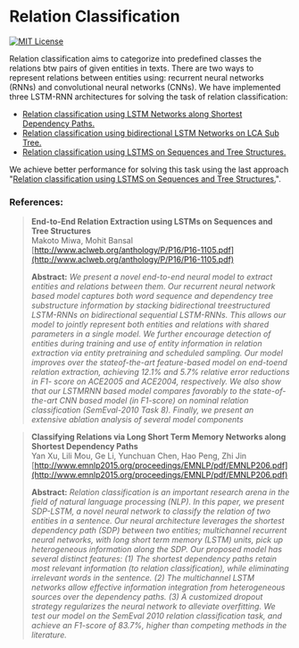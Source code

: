 # Relation Classification 

[![MIT License](https://img.shields.io/badge/license-MIT-green.svg)](https://opensource.org/licenses/MIT) 

Relation classification aims to categorize into predefined classes the relations btw pairs of given entities in texts. There are two ways to represent relations between entities using: recurrent neural networks (RNNs) and convolutional neural networks (CNNs). We have implemented three LSTM-RNN architectures for solving the task of relation classification:
* [Relation classification using LSTM Networks along Shortest Dependency Paths.](https://github.com/Sshanu/Relation-Classification/tree/master/LCA%20Shortest%20Path)
* [Relation classification using bidirectional LSTM Networks on LCA Sub Tree.](https://github.com/Sshanu/Relation-Classification/tree/master/LCA%20SubTree)
* [Relation classification using LSTMS on Sequences and Tree Structures.](https://github.com/Sshanu/Relation-Classification/tree/master/LSTM%20Seq%20and%20Tree)

We achieve better performance for solving this task using the last approach "[Relation classification using LSTMS on Sequences and Tree Structures.](https://github.com/Sshanu/Relation-Classification/tree/master/LSTM%20Seq%20and%20Tree)".


### References:

> **End-to-End Relation Extraction using LSTMs on Sequences and Tree Structures**<br>
> Makoto Miwa, Mohit Bansal<br>
> [http://www.aclweb.org/anthology/P/P16/P16-1105.pdf](http://www.aclweb.org/anthology/P/P16/P16-1105.pdf)
> 
> **Abstract:** *We present a novel end-to-end neural
model to extract entities and relations between them. Our recurrent neural network based model captures both word sequence and dependency tree substructure
information by stacking bidirectional treestructured LSTM-RNNs on bidirectional
sequential LSTM-RNNs. This allows our
model to jointly represent both entities and
relations with shared parameters in a single model. We further encourage detection of entities during training and use of
entity information in relation extraction
via entity pretraining and scheduled sampling. Our model improves over the stateof-the-art feature-based model on end-toend relation extraction, achieving 12.1%
and 5.7% relative error reductions in F1-
score on ACE2005 and ACE2004, respectively. We also show that our LSTMRNN based model compares favorably to
the state-of-the-art CNN based model (in
F1-score) on nominal relation classification (SemEval-2010 Task 8). Finally, we
present an extensive ablation analysis of
several model components*

> **Classifying Relations via Long Short Term Memory Networks along Shortest Dependency Paths**<br>
> Yan Xu, Lili Mou, Ge Li, Yunchuan Chen, Hao Peng, Zhi Jin<br>
> [http://www.emnlp2015.org/proceedings/EMNLP/pdf/EMNLP206.pdf](http://www.emnlp2015.org/proceedings/EMNLP/pdf/EMNLP206.pdf)
> 
> **Abstract:** *Relation classification is an important research arena in the field of natural language processing (NLP). In this paper, we
present SDP-LSTM, a novel neural network to classify the relation of two entities in a sentence. Our neural architecture
leverages the shortest dependency path
(SDP) between two entities; multichannel recurrent neural networks, with long
short term memory (LSTM) units, pick
up heterogeneous information along the
SDP. Our proposed model has several distinct features: (1) The shortest dependency
paths retain most relevant information (to
relation classification), while eliminating
irrelevant words in the sentence. (2) The
multichannel LSTM networks allow effective information integration from heterogeneous sources over the dependency
paths. (3) A customized dropout strategy
regularizes the neural network to alleviate overfitting. We test our model on the
SemEval 2010 relation classification task,
and achieve an F1-score of 83.7%, higher
than competing methods in the literature.*
